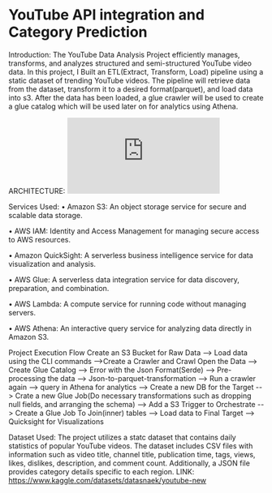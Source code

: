 # YouTube API integration and Category Prediction

Introduction:
The YouTube Data Analysis Project efficiently manages, transforms, and analyzes structured and semi-structured YouTube video data. In this project, I Built an ETL(Extract, Transform, Load) pipeline using a static dataset of trending YouTube videos. The pipeline will retrieve data from the dataset, transform it to a desired format(parquet), and load data into s3. After the data has been loaded, a glue crawler will be used to create a glue catalog which will be used later on for analytics using Athena.

ARCHITECTURE:
![architecture](https://github.com/pratikm17/YouTube-API-integration-and-Category-Prediction/blob/8dc4638f1856e377bdd15dcff3674c86187ae775/architecture.pdf)


Services Used:
• Amazon S3: An object storage service for secure and scalable data storage. 

• AWS IAM: Identity and Access Management for managing secure access to AWS resources. 

• Amazon QuickSight: A serverless business intelligence service for data visualization and analysis. 

• AWS Glue: A serverless data integration service for data discovery, preparation, and combination. 

• AWS Lambda: A compute service for running code without managing servers. 

• AWS Athena: An interactive query service for analyzing data directly in Amazon S3.



Project Execution Flow
Create an S3 Bucket for Raw Data --> Load data using the CLI commands -->Create a Crawler and Crawl Open the Data --> Create Glue Catalog --> Error with the Json Format(Serde) --> Pre-processing the data --> Json-to-parquet-transformation --> Run a crawler again --> query in Athena for analytics --> Create a new DB for the Target --> Crate a new Glue Job(Do necessary transformations such as dropping null fields, and arranging the schema) --> Add a S3 Trigger to Orchestrate --> Create a Glue Job To Join(inner) tables --> Load data to Final Target --> Quicksight for Visualizations




Dataset Used:
The project utilizes a statc dataset that contains daily statistics of popular YouTube videos. The dataset includes CSV files with information such as video title, channel title, publication time, tags, views, likes, dislikes, description, and comment count. Additionally, a JSON file provides category details specific to each region.
LINK: https://www.kaggle.com/datasets/datasnaek/youtube-new


